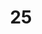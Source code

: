 ---
title: "25"
imageurl: "https://imgs1.thamizhnation.org/assets/25.webp"
dwnurl: "https://imgs1.thamizhnation.org/img/25.jpg"
tags: ['thalaivar']
---